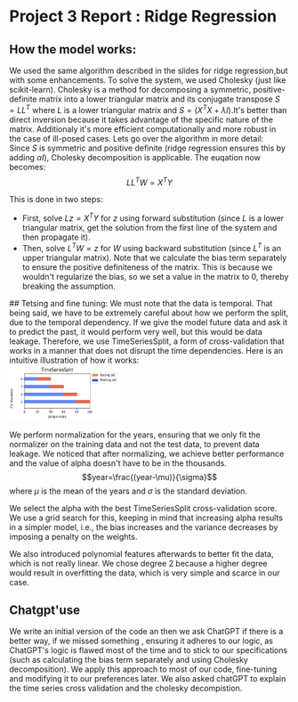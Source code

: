 # Project 3 Report : Ridge Regression

## How the model works:
We used the same algorithm described in the slides for ridge regression,but with some enhancements. To solve the system, we used Cholesky (just like scikit-learn). Cholesky is a method for decomposing a symmetric, positive-definite matrix into a lower triangular matrix and its conjugate transpose $S=L L^T$ where $L$ is a lower triangular matrix and $S=\left(X^T X+\lambda I\right)$.It's better than direct inversion because it takes advantage of the specific nature of the matrix. Additionaly it's more efficient computationally and more robust in the case of ill-posed cases. Lets go over the algorithm in more detail: <br>
Since $S$ is symmetric and positive definite (ridge regression ensures this by adding $\alpha I$), Cholesky decomposition is applicable. The euqation now becomes:
$$
L L^T W=X^T Y
$$

This is done in two steps:
- First, solve $L z=X^T Y$ for $z$ using forward substitution (since $L$ is a lower triangular matrix, get the solution from the first line of the system and then  propagate it).
- Then, solve $L^T W=z$ for $W$ using backward substitution (since $L^T$ is an upper triangular matrix).
Note that we calculate the bias term separately to ensure the positive definiteness of the matrix. This is because we wouldn't regularize the bias, so we set a value in the matrix to 0, thereby breaking the assumption.
</span>
## Tetsing and fine tuning:
We must note that the data is temporal. That being said, we have to be extremely careful about how we perform the split, due to the temporal dependency. If we give the model future data and ask it to predict the past, it would perform very well, but this would be data leakage. Therefore, we use TimeSeriesSplit, a form of cross-validation that works in a manner that does not disrupt the time dependencies. Here is an intuitive illustration of how it works:<br>
<img src="Q37Bn.png" width="200" height="100">

We perform normalization for the years, ensuring that we only fit the normalizer on the training data and not the test data, to prevent data leakage. We noticed that after normalizing, we achieve better performance and the value of alpha doesn't have to be in the thousands.
$$year=\frac{(year-\mu)}{\sigma}$$
where $\mu$ is the mean of the years and $\sigma$ is the standard deviation.<br>

We select the alpha with the best TimeSeriesSplit cross-validation score. We use a grid search for this, keeping in mind that increasing alpha results in a simpler model, i.e., the bias increases and the variance decreases by imposing a penalty on the weights.

We also introduced polynomial features afterwards to better fit the data, which is not really linear. We chose degree 2 because a higher degree would result in overfitting the data, which is very simple and scarce in our case.




## Chatgpt'use
We write an initial version of the code an then we ask ChatGPT  if there is a better way, if we missed something , ensuring it adheres to our logic, as ChatGPT's logic is flawed most of the time and to stick to our specifications (such as calculating the bias term separately and using Cholesky decomposition). We apply this approach to most of our code, fine-tuning and modifying it to our preferences later. We also asked chatGPT to explain  the time series cross validation and the cholesky decompistion.